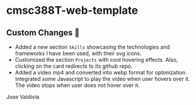 # cmsc388T-web-template

## Custom Changes 🎨

- Added a new section `Skills` showcasing the technologies and frameworks I have been used, with their svg icons.
- Customized the section `Projects` with cool hovering effects. Also, clicking on the card redirects to its github repo.
- Added a video mp4 and converted into webp format for optimization. Integrated some Javascript to play the video when user hovers over it. The video stops when user does not hover over it.

Jose Valdivia
